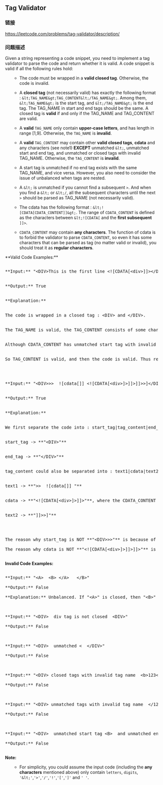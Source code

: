 ## Tag Validator  
### 链接  
https://leetcode.com/problems/tag-validator/description/  
### 问题描述
Given a string representing a code snippet, you need to implement a tag validator to parse the code and return whether it is valid. A code snippet is valid if all the following rules hold:<p>
<ol>
- The code must be wrapped in a **valid closed tag**. Otherwise, the code is invalid.
- A **closed tag** (not necessarily valid) has exactly the following format : `&lt;TAG_NAME&gt;TAG_CONTENT&lt;/TAG_NAME&gt;`. Among them, `&lt;TAG_NAME&gt;` is the start tag, and `&lt;/TAG_NAME&gt;` is the end tag. The TAG_NAME in start and end tags should be the same. A closed tag is **valid** if and only if the TAG_NAME and TAG_CONTENT are valid.
- A **valid** `TAG_NAME` only contain **upper-case letters**, and has length in range [1,9]. Otherwise, the `TAG_NAME` is **invalid**.
- A **valid** `TAG_CONTENT` may contain other **valid closed tags**, **cdata** and any characters (see note1) **EXCEPT** unmatched `&lt;`, unmatched start and end tag, and unmatched or closed tags with invalid TAG_NAME. Otherwise, the `TAG_CONTENT` is **invalid**.
- A start tag is unmatched if no end tag exists with the same TAG_NAME, and vice versa. However, you also need to consider the issue of unbalanced when tags are nested.
- A `&lt;` is unmatched if you cannot find a subsequent `>`. And when you find a `&lt;` or `&lt;/`, all the subsequent characters until the next `>` should be parsed as TAG_NAME  (not necessarily valid).
- The cdata has the following format : `&lt;![CDATA[CDATA_CONTENT]]&gt;`. The range of `CDATA_CONTENT` is defined as the characters between `&lt;![CDATA[` and the **first subsequent** `]]>`. 
- `CDATA_CONTENT` may contain **any characters**. The function of cdata is to forbid the validator to parse `CDATA_CONTENT`, so even it has some characters that can be parsed as tag (no matter valid or invalid), you should treat it as **regular characters**. 
</ol>

<p>**Valid Code Examples:**<br />
<pre>
**Input:** "&lt;DIV&gt;This is the first line &lt;![CDATA[&lt;div&gt;]]&gt;&lt;/DIV&gt;"<br />
**Output:** True<br />
**Explanation:** <br>
The code is wrapped in a closed tag : &lt;DIV> and &lt;/DIV>. <br>
The TAG_NAME is valid, the TAG_CONTENT consists of some characters and cdata. <br>
Although CDATA_CONTENT has unmatched start tag with invalid TAG_NAME, it should be considered as plain text, not parsed as tag.<br>
So TAG_CONTENT is valid, and then the code is valid. Thus return true.<br />

**Input:** "&lt;DIV>>>  ![cdata[]] &lt;![CDATA[&lt;div>]>]]>]]>>]&lt;/DIV>"<br />
**Output:** True<br />
**Explanation:**<br />
We first separate the code into : start_tag|tag_content|end_tag.<br />
start_tag -> **"&lt;DIV&gt;"**<br />
end_tag -> **"&lt;/DIV>"**<br />
tag_content could also be separated into : text1|cdata|text2.<br />
text1 -> **">>  ![cdata[]] "**<br />
cdata -> **"&lt;![CDATA[&lt;div>]>]]>"**, where the CDATA_CONTENT is **"&lt;div>]>"**<br />
text2 -> **"]]>>]"**<br />

The reason why start_tag is NOT **"&lt;DIV>>>"** is because of the rule 6.
The reason why cdata is NOT **"&lt;![CDATA[&lt;div>]>]]>]]>"** is because of the rule 7.
</pre>


**Invalid Code Examples:**<br />
<pre>
**Input:** "&lt;A>  &lt;B> &lt;/A>   &lt;/B>"
**Output:** False
**Explanation:** Unbalanced. If "&lt;A>" is closed, then "&lt;B>" must be unmatched, and vice versa.

**Input:** "&lt;DIV&gt;  div tag is not closed  &lt;DIV&gt;"
**Output:** False

**Input:** "&lt;DIV&gt;  unmatched &lt  &lt;/DIV&gt;"
**Output:** False

**Input:** "&lt;DIV&gt; closed tags with invalid tag name  &lt;b>123&lt;/b> &lt;/DIV&gt;"
**Output:** False

**Input:** "&lt;DIV&gt; unmatched tags with invalid tag name  &lt;/1234567890> and &lt;CDATA[[]]>  &lt;/DIV&gt;"
**Output:** False

**Input:** "&lt;DIV&gt;  unmatched start tag &lt;B>  and unmatched end tag &lt;/C>  &lt;/DIV&gt;"
**Output:** False
</pre>


**Note:**<br>
<ol>
- For simplicity, you could assume the input code (including the **any characters** mentioned above) only contain `letters`, `digits`, `'&lt;'`,`'>'`,`'/'`,`'!'`,`'['`,`']'` and `' '`.
</ol>

